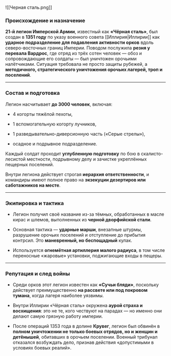 ![[Черная сталь.png]]
###  **Происхождение и назначение**

**21-й легион Имперской Армии**, известный как **«Чёрная сталь»**, был создан в **1351 году** по указу военного совета [[Иллирия|Иллирии]] как **ударное подразделение для подавления активности орков** вдоль северо-восточных границ Империи. Поводом послужила **резня у перевала Вардрос**, где отряд из трёх сотен человек — обоз и сопровождающие его солдаты — был уничтожен орочьими налётчиками. 
Ситуация требовала не просто защиты рубежей, а **методичного, стратегического уничтожения орочьих лагерей, троп и поселений**.

---

###  **Состав и подготовка**

Легион насчитывает **до 3000 человек**, включая:

- 4 когорты тяжёлой пехоты,

- 1 вспомогательную когорту лучников,

- 1 разведывательно-диверсионную часть («Серые стрелы»),

- осадное и подрывное подразделение.

 Каждый солдат проходит **углубленную подготовку** по бою в скалисто-лесистой местности, подрывному делу и зачистке укреплённых пещерных поселений.

Внутри легиона действует строгая **иерархия ответственности**, и командиры имеют полное право на **экзекуции дезертиров или саботажников на месте**.

---

###  **Экипировка и тактика**

- Легион получил своё название из-за тёмных, обработанных в масле кирас и шлемов, выполненных из **черной дворфийской стали**.

- Основная тактика — **ударные марши**, внезапные штурмы, разрушение орочьих поселений и отступление до прибытия контрсил. Это **маневренный, но беспощадный** кулак.

- Используется **огнемётная артиллерия малого радиуса**, в том числе переносные «жаровые» установки, поджигающие входы в пещеры.


---

###  **Репутация и след войны**

- Среди орков этот легион известен как **«Сучьи бляди»**, поскольку действует преимущественно **на рассвете или под покровом тумана**, когда лагеря наиболее уязвимы.
    
- Внутри Иллирии «Чёрная сталь» окружена **аурой страха и восхищения**: это не те, кого чествуют на парадах — но именно они делают самую грязную работу империи.
    
- После операций 1353 года в долине **Крувег**, легион был обвинён в **полном уничтожении не только боевых отрядов, но и женщин и детёнышей**, обитавших в орочьем поселении. Военный трибунал отказался возбуждать дело, признав действия «допустимыми в условиях боевых реалий».